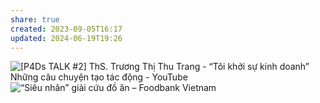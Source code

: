 ```yaml
---
share: true
created: 2023-09-05T16:17
updated: 2024-06-19T19:26
---
```

 ![\[P4Ds TALK #2\] ThS. Trương Thị Thu Trang - “Tôi khởi sự kinh doanh” Những câu chuyện tạo tác động - YouTube](https://youtu.be/_hX2Sm5aOTk?si=gzGbUJi3-nIE5HZQ)
![“Siêu nhân” giải cứu đồ ăn – Foodbank Vietnam](https://foodbankvietnam.com/sieu-nhan-giai-cuu-do-an/)
